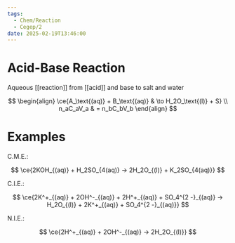 ```yaml
---
tags:
  - Chem/Reaction
  - Cegep/2
date: 2025-02-19T13:46:00
---
```


# Acid-Base Reaction

Aqueous [[reaction]] from [[acid]] and base to salt and water

$$
\begin{align}
\ce{A_\text{(aq)} + B_\text{(aq)} & \to H_2O_\text{(l)} + S} \\
n_aC_aV_a & = n_bC_bV_b
\end{align}
$$

# Examples

C.M.E.:

$$
\ce{2KOH_{(aq)} + H_2SO_{4(aq)} -> 2H_2O_{(l)} + K_2SO_{4(aq)}}
$$

C.I.E.:

$$
\ce{2K^+_{(aq)} + 2OH^-_{(aq)} + 2H^+_{(aq)} + SO_4^{2 -}_{(aq)} -> H_2O_{(l)} + 2K^+_{(aq)} + SO_4^{2 -}_{(aq)}}
$$

N.I.E.:

$$
\ce{2H^+_{(aq)} + 2OH^-_{(aq)} -> 2H_2O_{(l)}}
$$
